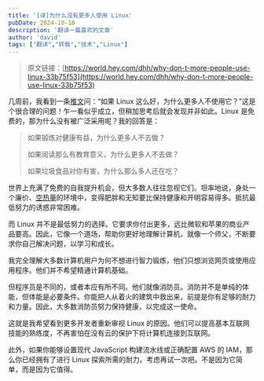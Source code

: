 ```yaml
---
title: '[译]为什么没有更多人使用 Linux'
pubDate: 2024-10-16
description: '翻译一篇喜欢的文章'
author: 'david'
tags: ["翻译","转载","技术","Linux"]
---
```


> 原文链接：[https://world.hey.com/dhh/why-don-t-more-people-use-linux-33b75f53](https://world.hey.com/dhh/why-don-t-more-people-use-linux-33b75f53)

几周前，我看到一条[推文](https://x.com/yacineMTB/status/1825361755133952326)问：“如果 Linux 这么好，为什么更多人不使用它？”这是个很合理的问题！乍一看似乎成立，但稍加思考后就会发现并非如此。Linux 是免费的，那为什么没有被广泛采用呢？我的回答是：

> 如果锻炼对健康有益，为什么更多人不去做？
>
> 如果阅读那么有教育意义，为什么更多人不去做？
>
> 如果垃圾食品对你有害，为什么那么多人还在吃？

世界上充满了免费的自我提升机会，但大多数人往往忽视它们。坦率地说，身处一个廉价、[空热量](https://zh.wikipedia.org/wiki/%E7%A9%BA%E6%9C%89%E7%83%AD%E9%87%8F)的环境中，变得肥胖和无知要比保持健康和开明容易得多。抵抗最低努力的诱惑非常困难。

而 Linux 并不是最低努力的选择。它要求你付出更多，远比微软和苹果的商业产品要高。因此，它像一个道场，帮助你更好地理解计算机，就像一个师父，不断要求你自己解决问题，以学习和成长。

我完全理解大多数计算机用户为何不想进行智力锻炼，他们只想浏览网页或使用应用程序。他们并不希望精通计算机基础。

但程序员是不同的，或者本应有所不同。他们就像消防员。消防并不是单纯的体能，但体能是必要条件。你能把人从着火的建筑中救出来，前提是你有足够的耐力和力量。因此，大多数消防员努力保持健康，以完成这一使命。

这就是我希望看到更多开发者重新审视 Linux 的原因。他们可以提高基本互联网技能的熟练度，不再害怕在没有云的保护下将计算机连接到互联网。

此外，如果你能够设置现代 JavaScript 构建流水线或正确配置 AWS 的 IAM，那么你已经拥有了进行 Linux 探索所需的耐力。考虑再试一次吧。不是因为它简单，而是因为它值得。
